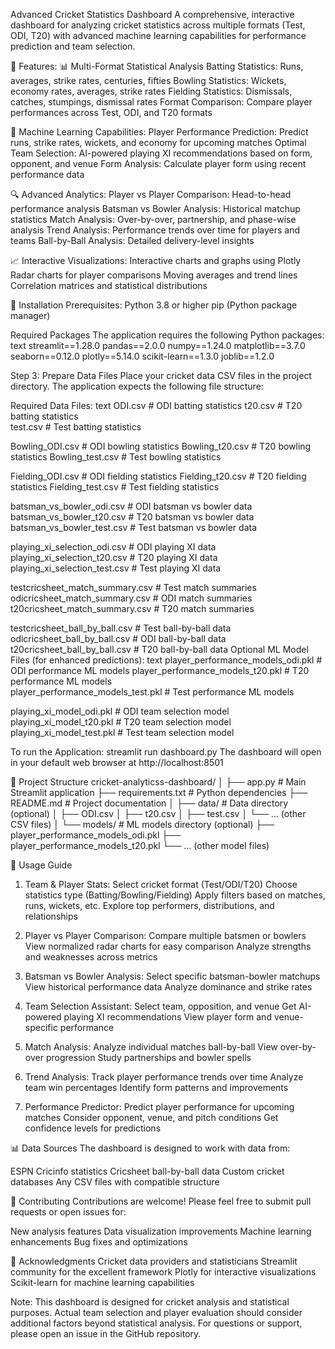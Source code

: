 Advanced Cricket Statistics Dashboard
A comprehensive, interactive dashboard for analyzing cricket statistics across multiple formats (Test, ODI, T20) with advanced machine learning capabilities for performance prediction and team selection.

🏏 Features:
📊 Multi-Format Statistical Analysis
Batting Statistics: Runs, averages, strike rates, centuries, fifties
Bowling Statistics: Wickets, economy rates, averages, strike rates
Fielding Statistics: Dismissals, catches, stumpings, dismissal rates
Format Comparison: Compare player performances across Test, ODI, and T20 formats

🤖 Machine Learning Capabilities:
Player Performance Prediction: Predict runs, strike rates, wickets, and economy for upcoming matches
Optimal Team Selection: AI-powered playing XI recommendations based on form, opponent, and venue
Form Analysis: Calculate player form using recent performance data

🔍 Advanced Analytics:
Player vs Player Comparison: Head-to-head performance analysis
Batsman vs Bowler Analysis: Historical matchup statistics
Match Analysis: Over-by-over, partnership, and phase-wise analysis
Trend Analysis: Performance trends over time for players and teams
Ball-by-Ball Analysis: Detailed delivery-level insights

📈 Interactive Visualizations:
Interactive charts and graphs using Plotly
Radar charts for player comparisons
Moving averages and trend lines
Correlation matrices and statistical distributions

🚀 Installation
Prerequisites:
Python 3.8 or higher
pip (Python package manager)


Required Packages
The application requires the following Python packages:
text
streamlit==1.28.0
pandas==2.0.0
numpy==1.24.0
matplotlib==3.7.0
seaborn==0.12.0
plotly==5.14.0
scikit-learn==1.3.0
joblib==1.2.0

Step 3: Prepare Data Files
Place your cricket data CSV files in the project directory. The application expects the following file structure:

Required Data Files:
text
ODI.csv                          # ODI batting statistics
t20.csv                          # T20 batting statistics  
test.csv                         # Test batting statistics

Bowling_ODI.csv                  # ODI bowling statistics
Bowling_t20.csv                  # T20 bowling statistics
Bowling_test.csv                 # Test bowling statistics

Fielding_ODI.csv                 # ODI fielding statistics
Fielding_t20.csv                 # T20 fielding statistics
Fielding_test.csv                # Test fielding statistics

batsman_vs_bowler_odi.csv        # ODI batsman vs bowler data
batsman_vs_bowler_t20.csv        # T20 batsman vs bowler data
batsman_vs_bowler_test.csv       # Test batsman vs bowler data

playing_xi_selection_odi.csv     # ODI playing XI data
playing_xi_selection_t20.csv     # T20 playing XI data  
playing_xi_selection_test.csv    # Test playing XI data

testcricsheet_match_summary.csv  # Test match summaries
odicricsheet_match_summary.csv   # ODI match summaries
t20cricsheet_match_summary.csv   # T20 match summaries

testcricsheet_ball_by_ball.csv   # Test ball-by-ball data
odicricsheet_ball_by_ball.csv    # ODI ball-by-ball data
t20cricsheet_ball_by_ball.csv    # T20 ball-by-ball data
Optional ML Model Files (for enhanced predictions):
text
player_performance_models_odi.pkl    # ODI performance ML models
player_performance_models_t20.pkl    # T20 performance ML models  
player_performance_models_test.pkl   # Test performance ML models

playing_xi_model_odi.pkl            # ODI team selection model
playing_xi_model_t20.pkl            # T20 team selection model
playing_xi_model_test.pkl           # Test team selection model

To run the Application:
streamlit run dashboard.py
The dashboard will open in your default web browser at http://localhost:8501

📁 Project Structure
cricket-analyticss-dashboard/
│
├── app.py                          # Main Streamlit application
├── requirements.txt                # Python dependencies
├── README.md                       # Project documentation
│
├── data/                          # Data directory (optional)
│   ├── ODI.csv
│   ├── t20.csv
│   ├── test.csv
│   └── ... (other CSV files)
│
└── models/                        # ML models directory (optional)
    ├── player_performance_models_odi.pkl
    ├── player_performance_models_t20.pkl
    └── ... (other model files)
    
🎯 Usage Guide
1. Team & Player Stats:
Select cricket format (Test/ODI/T20)
Choose statistics type (Batting/Bowling/Fielding)
Apply filters based on matches, runs, wickets, etc.
Explore top performers, distributions, and relationships

2. Player vs Player Comparison:
Compare multiple batsmen or bowlers
View normalized radar charts for easy comparison
Analyze strengths and weaknesses across metrics

3. Batsman vs Bowler Analysis:
Select specific batsman-bowler matchups
View historical performance data
Analyze dominance and strike rates

4. Team Selection Assistant:
Select team, opposition, and venue
Get AI-powered playing XI recommendations
View player form and venue-specific performance

5. Match Analysis:
Analyze individual matches ball-by-ball
View over-by-over progression
Study partnerships and bowler spells

6. Trend Analysis:
Track player performance trends over time
Analyze team win percentages
Identify form patterns and improvements

7. Performance Predictor:
Predict player performance for upcoming matches
Consider opponent, venue, and pitch conditions
Get confidence levels for predictions


📊 Data Sources
The dashboard is designed to work with data from:

ESPN Cricinfo statistics
Cricsheet ball-by-ball data
Custom cricket databases
Any CSV files with compatible structure


🤝 Contributing
Contributions are welcome! Please feel free to submit pull requests or open issues for:

New analysis features
Data visualization improvements
Machine learning enhancements
Bug fixes and optimizations



🙏 Acknowledgments
Cricket data providers and statisticians
Streamlit community for the excellent framework
Plotly for interactive visualizations
Scikit-learn for machine learning capabilities

Note: This dashboard is designed for cricket analysis and statistical purposes. Actual team selection and player evaluation should consider additional factors beyond statistical analysis.
For questions or support, please open an issue in the GitHub repository.
